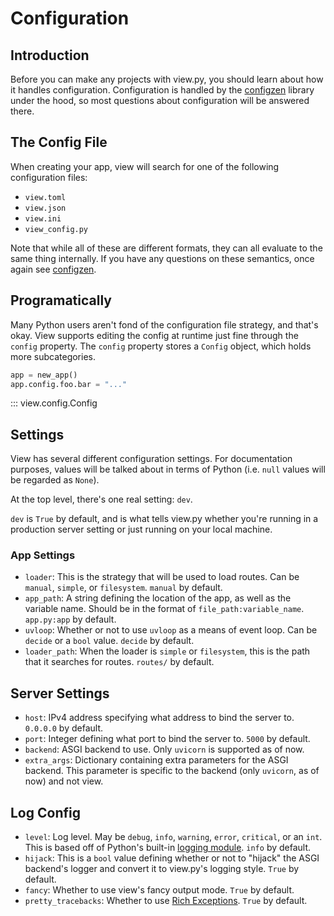 # Configuration

## Introduction

Before you can make any projects with view.py, you should learn about how it handles configuration. Configuration is handled by the [configzen](https://github.com/bswck/configzen) library under the hood, so most questions about configuration will be answered there.

## The Config File

When creating your app, view will search for one of the following configuration files:

- `view.toml`
- `view.json`
- `view.ini`
- `view_config.py`

Note that while all of these are different formats, they can all evaluate to the same thing internally. If you have any questions on these semantics, once again see [configzen](https://github.com/bswck/configzen).

## Programatically

Many Python users aren't fond of the configuration file strategy, and that's okay. View supports editing the config at runtime just fine through the `config` property. The `config` property stores a `Config` object, which holds more subcategories.

```py
app = new_app()
app.config.foo.bar = "..."
```

::: view.config.Config

## Settings

View has several different configuration settings. For documentation purposes, values will be talked about in terms of Python (i.e. `null` values will be regarded as `None`).

At the top level, there's one real setting: `dev`.

`dev` is `True` by default, and is what tells view.py whether you're running in a production server setting or just running on your local machine.

### App Settings

- `loader`: This is the strategy that will be used to load routes. Can be `manual`, `simple`, or `filesystem`. `manual` by default.
- `app_path`: A string defining the location of the app, as well as the variable name. Should be in the format of `file_path:variable_name`. `app.py:app` by default.
- `uvloop`: Whether or not to use `uvloop` as a means of event loop. Can be `decide` or a `bool` value. `decide` by default.
- `loader_path`: When the loader is `simple` or `filesystem`, this is the path that it searches for routes. `routes/` by default.

## Server Settings

- `host`: IPv4 address specifying what address to bind the server to. `0.0.0.0` by default.
- `port`: Integer defining what port to bind the server to. `5000` by default.
- `backend`: ASGI backend to use. Only `uvicorn` is supported as of now.
- `extra_args`: Dictionary containing extra parameters for the ASGI backend. This parameter is specific to the backend (only `uvicorn`, as of now) and not view.

## Log Config

- `level`: Log level. May be `debug`, `info`, `warning`, `error`, `critical`, or an `int`. This is based off of Python's built-in [logging module](https://docs.python.org/3/library/logging.html). `info` by default.
- `hijack`: This is a `bool` value defining whether or not to "hijack" the ASGI backend's logger and convert it to view.py's logging style. `True` by default.
- `fancy`: Whether to use view's fancy output mode. `True` by default.
- `pretty_tracebacks`: Whether to use [Rich Exceptions](https://rich.readthedocs.io/en/stable/logging.html?highlight=exceptions#handle-exceptions). `True` by default.
